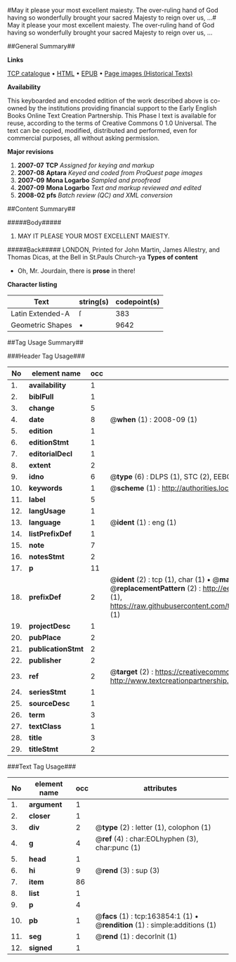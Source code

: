 #May it please your most excellent maiesty. The over-ruling hand of God having so wonderfully brought your sacred Majesty to reign over us, ...#
May it please your most excellent maiesty. The over-ruling hand of God having so wonderfully brought your sacred Majesty to reign over us, ...

##General Summary##

**Links**

[TCP catalogue](http://www.ota.ox.ac.uk/tcp/)  • 
[HTML](http://tei.it.ox.ac.uk/tcp/Texts-HTML/free/A88/A88986.html)  • 
[EPUB](http://tei.it.ox.ac.uk/tcp/Texts-EPUB/free/A88/A88986.epub) • 
[Page images (Historical Texts)](https://data.historicaltexts.jisc.ac.uk/view?pubId=eebo-99871071e&pageId=eebo-99871071e-163854-1)

**Availability**

This keyboarded and encoded edition of the
	       work described above is co-owned by the institutions
	       providing financial support to the Early English Books
	       Online Text Creation Partnership. This Phase I text is
	       available for reuse, according to the terms of Creative
	       Commons 0 1.0 Universal. The text can be copied,
	       modified, distributed and performed, even for
	       commercial purposes, all without asking permission.

**Major revisions**

1. __2007-07__ __TCP__ *Assigned for keying and markup*
1. __2007-08__ __Aptara__ *Keyed and coded from ProQuest page images*
1. __2007-09__ __Mona Logarbo__ *Sampled and proofread*
1. __2007-09__ __Mona Logarbo__ *Text and markup reviewed and edited*
1. __2008-02__ __pfs__ *Batch review (QC) and XML conversion*

##Content Summary##

#####Body#####

1. MAY IT PLEASE
YOUR MOST
EXCELLENT MAIESTY.

#####Back#####
LONDON, Printed for John Martin, James Allestry, and Thomas Dicas, at the Bell in
St.Pauls Church-ya
**Types of content**

  * Oh, Mr. Jourdain, there is **prose** in there!

**Character listing**


|Text|string(s)|codepoint(s)|
|---|---|---|
|Latin Extended-A|ſ|383|
|Geometric Shapes|▪|9642|

##Tag Usage Summary##

###Header Tag Usage###

|No|element name|occ|attributes|
|---|---|---|---|
|1.|__availability__|1||
|2.|__biblFull__|1||
|3.|__change__|5||
|4.|__date__|8| @__when__ (1) : 2008-09 (1)|
|5.|__edition__|1||
|6.|__editionStmt__|1||
|7.|__editorialDecl__|1||
|8.|__extent__|2||
|9.|__idno__|6| @__type__ (6) : DLPS (1), STC (2), EEBO-CITATION (1), PROQUEST (1), VID (1)|
|10.|__keywords__|1| @__scheme__ (1) : http://authorities.loc.gov/ (1)|
|11.|__label__|5||
|12.|__langUsage__|1||
|13.|__language__|1| @__ident__ (1) : eng (1)|
|14.|__listPrefixDef__|1||
|15.|__note__|7||
|16.|__notesStmt__|2||
|17.|__p__|11||
|18.|__prefixDef__|2| @__ident__ (2) : tcp (1), char (1)  •  @__matchPattern__ (2) : ([0-9\-]+):([0-9IVX]+) (1), (.+) (1)  •  @__replacementPattern__ (2) : http://eebo.chadwyck.com/downloadtiff?vid=$1&page=$2 (1), https://raw.githubusercontent.com/textcreationpartnership/Texts/master/tcpchars.xml#$1 (1)|
|19.|__projectDesc__|1||
|20.|__pubPlace__|2||
|21.|__publicationStmt__|2||
|22.|__publisher__|2||
|23.|__ref__|2| @__target__ (2) : https://creativecommons.org/publicdomain/zero/1.0/ (1), http://www.textcreationpartnership.org/docs/. (1)|
|24.|__seriesStmt__|1||
|25.|__sourceDesc__|1||
|26.|__term__|3||
|27.|__textClass__|1||
|28.|__title__|3||
|29.|__titleStmt__|2||


###Text Tag Usage###

|No|element name|occ|attributes|
|---|---|---|---|
|1.|__argument__|1||
|2.|__closer__|1||
|3.|__div__|2| @__type__ (2) : letter (1), colophon (1)|
|4.|__g__|4| @__ref__ (4) : char:EOLhyphen (3), char:punc (1)|
|5.|__head__|1||
|6.|__hi__|9| @__rend__ (3) : sup (3)|
|7.|__item__|86||
|8.|__list__|1||
|9.|__p__|4||
|10.|__pb__|1| @__facs__ (1) : tcp:163854:1 (1)  •  @__rendition__ (1) : simple:additions (1)|
|11.|__seg__|1| @__rend__ (1) : decorInit (1)|
|12.|__signed__|1||
